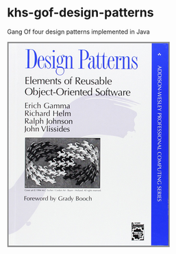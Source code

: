 khs-gof-design-patterns
=======================

Gang Of four design patterns implemented in Java 

![](https://raw.githubusercontent.com/in-the-keyhole/khs-gof-design-patterns/master/images/gof-book.png)


